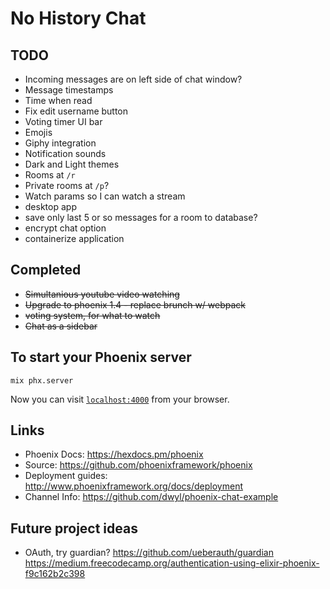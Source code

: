 # No History Chat

## TODO

* Incoming messages are on left side of chat window?
* Message timestamps
* Time when read
* Fix edit username button
* Voting timer UI bar
* Emojis
* Giphy integration
* Notification sounds
* Dark and Light themes
* Rooms at `/r`
* Private rooms at `/p`?
* Watch params so I can watch a stream
* desktop app
* save only last 5 or so messages for a room to database?
* encrypt chat option
* containerize application

## Completed

* <s>Simultanious youtube video watching</s>
* <s>Upgrade to phoenix 1.4 - replace brunch w/ webpack</s>
* <s>voting system, for what to watch</s>
* <s>Chat as a sidebar</s>

## To start your Phoenix server

`mix phx.server`

Now you can visit [`localhost:4000`](http://localhost:4000) from your browser.

## Links

* Phoenix Docs: <https://hexdocs.pm/phoenix>
* Source: <https://github.com/phoenixframework/phoenix>
* Deployment guides: <http://www.phoenixframework.org/docs/deployment>
* Channel Info: <https://github.com/dwyl/phoenix-chat-example>

## Future project ideas

* OAuth, try guardian?
  <https://github.com/ueberauth/guardian>
  <https://medium.freecodecamp.org/authentication-using-elixir-phoenix-f9c162b2c398>
